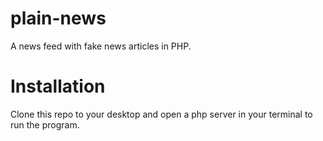 # plain-news
A news feed with fake news articles in PHP.

# Installation
Clone this repo to your desktop and open a php server in your terminal to run the program.
